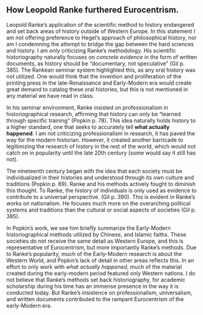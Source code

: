 ## How Leopold Ranke furthered Eurocentrism.

Leopold Ranke’s application of the scientific method to history endangered and set back areas of history outside of Western Europe. In this statement I am not offering preference to Hegel’s approach of philosophical history, nor am I condemning the attempt to bridge the gap between the hard sciences and history. I am only criticizing Ranke’s methodology. His scientific historiography naturally focuses on *concrete evidence* in the form of written documents, as history should be “documentary, not speculative” (Gil p. 385). The Rankean seminar system highlighted this, as any oral history was not utilized. One would think that the invention and proliferation of the printing press in the late-Renaissance and Early-Modern era would create great demand to catalog these oral histories, but this is not mentioned in any material we have read in class.
 
 In his seminar environment, Ranke insisted on professionalism in historiographical research, affirming that history can only be “learned through specific training” (Popkin p. 78). This idea naturally holds history to a higher standard, one that seeks to accurately tell   **what actually happened**. I am not criticizing professionalism in research, it has paved the way for the modern historian. However, it created another barricade to legitimizing the research of history in the rest of the world, which would not catch on in popularity until the late 20th century (some would say it still has not). 
 
 The nineteenth century began with the idea that each society must be individualized in their histories and understood through its own culture and traditions (Popkin p. 69). Ranke and his methods actively fought to diminish this thought. To Ranke, the history of individuals is only used as evidence to contribute to a universal perspective. (Gil p. 390). This is evident in Ranke’s works on nationalism. He focuses much more on the overarching political systems and traditions than the cultural or social aspects of societies (Gil p. 385). 

In Popkin’s work, we see him briefly summarize the Early-Modern historiographical methods utilized by Chinese, and Islamic faiths. These societies do not receive the same detail as Western Europe, and this is representative of Eurocentrism, but more importantly Ranke’s methods. Due to Ranke’s popularity, much of the Early-Modern research is about the Western World, and Popkin’s lack of detail in other areas reflects this. In an effort to only work with *what actually happened*, much of the material created during the early-modern period featured only Western nations. I do not believe that Ranke’s methods set back historiography, for academic scholarship during his time has an immense presence in the way it is conducted today. But Ranke’s insistence on professionalism, universalism, and written documents contributed to the rampant Eurocentrism of the early-Modern era. 
